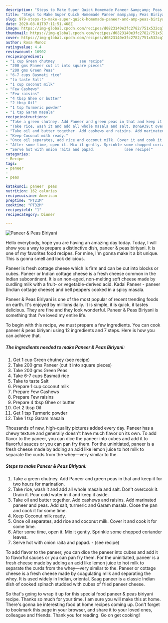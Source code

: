 ```yaml
---
description: "Steps to Make Super Quick Homemade Paneer &amp;amp; Peas Biriyani"
title: "Steps to Make Super Quick Homemade Paneer &amp;amp; Peas Biriyani"
slug: 979-steps-to-make-super-quick-homemade-paneer-and-amp-peas-biriyani
date: 2020-08-01T07:11:51.468Z
image: https://img-global.cpcdn.com/recipes/d0823140e3fc2782/751x532cq70/paneer-peas-biriyani-recipe-main-photo.jpg
thumbnail: https://img-global.cpcdn.com/recipes/d0823140e3fc2782/751x532cq70/paneer-peas-biriyani-recipe-main-photo.jpg
cover: https://img-global.cpcdn.com/recipes/d0823140e3fc2782/751x532cq70/paneer-peas-biriyani-recipe-main-photo.jpg
author: Rosa Munoz
ratingvalue: 4.4
reviewcount: 16902
recipeingredient:
- "1 cup Green chutney           see recipe"
- "200 gms Paneer cut it into square pieces"
- "200 gms Green Peas"
- "6-7 cups Basmati rice"
- "to taste Salt"
- "1 cup coconut milk"
- "Few Cashews"
- "Few raisins"
- "4 tbsp Ghee or butter"
- "2 tbsp Oil"
- "1 tsp Turmeric powder"
- "1 tsp Garam masala"
recipeinstructions:
- "Take a green chutney. Add Paneer and green peas in that and keep it for two hours for marination."
- "Take rice, wash it and add all whole masala and salt. Don&#39;t overcook it. Drain it. Pour cold water in it and keep it aside."
- "Take oil and butter together. Add cashews and raisins. Add marinated paneer and peas. Add salt, turmeric and Garam masala. Close the pan and cook it for some time."
- "Keep Coconut milk ready."
- "Once oil separates, add rice and coconut milk. Cover it and cook it for some time."
- "After some time, open it. Mix it gently. Sprinkle some chopped coriander leaves."
- "Serve hot with onion raita and papad.             (see recipe)"
categories:
- Recipe
tags:
- paneer
- 
- peas

katakunci: paneer  peas 
nutrition: 162 calories
recipecuisine: American
preptime: "PT21M"
cooktime: "PT32M"
recipeyield: "1"
recipecategory: Dinner

---
```



![Paneer &amp; Peas Biriyani](https://img-global.cpcdn.com/recipes/d0823140e3fc2782/751x532cq70/paneer-peas-biriyani-recipe-main-photo.jpg)

Hello everybody, hope you are having an amazing day today. Today, I will show you a way to prepare a distinctive dish, paneer &amp; peas biriyani. It is one of my favorites food recipes. For mine, I'm gonna make it a bit unique. This is gonna smell and look delicious.

Paneer is fresh cottage cheese which is firm and can be cut into blocks or cubes. Paneer or Indian cottage cheese is a fresh cheese common in the Indian subcontinent. It is an non-aged, non-melting soft cheese made by curdling milk with a fruit- or vegetable-derived acid. Kadai Paneer - paneer (Indian cottage cheese) and bell peppers cooked in a spicy masala.

Paneer &amp; Peas Biriyani is one of the most popular of recent trending foods on earth. It's enjoyed by millions daily. It is simple, it is quick, it tastes delicious. They are fine and they look wonderful. Paneer &amp; Peas Biriyani is something that I've loved my entire life.


To begin with this recipe, we must prepare a few ingredients. You can cook paneer &amp; peas biriyani using 12 ingredients and 7 steps. Here is how you can achieve that.

<!--inarticleads1-->

##### The ingredients needed to make Paneer &amp; Peas Biriyani:

1. Get 1 cup Green chutney           (see recipe)
1. Take 200 gms Paneer (cut it into square pieces)
1. Take 200 gms Green Peas
1. Take 6-7 cups Basmati rice
1. Take to taste Salt
1. Prepare 1 cup coconut milk
1. Prepare Few Cashews
1. Prepare Few raisins
1. Prepare 4 tbsp Ghee or butter
1. Get 2 tbsp Oil
1. Get 1 tsp Turmeric powder
1. Take 1 tsp Garam masala


Thousands of new, high-quality pictures added every day. Paneer has a chewy texture and generally doesn&#39;t have much flavor on its own. To add flavor to the paneer, you can dice the paneer into cubes and add it to flavorful sauces or you can pan fry them. For the uninitiated, paneer is a fresh cheese made by adding an acid like lemon juice to hot milk to separate the curds from the whey—very similar to the. 

<!--inarticleads2-->

##### Steps to make Paneer &amp; Peas Biriyani:

1. Take a green chutney. Add Paneer and green peas in that and keep it for two hours for marination.
1. Take rice, wash it and add all whole masala and salt. Don&#39;t overcook it. Drain it. Pour cold water in it and keep it aside.
1. Take oil and butter together. Add cashews and raisins. Add marinated paneer and peas. Add salt, turmeric and Garam masala. Close the pan and cook it for some time.
1. Keep Coconut milk ready.
1. Once oil separates, add rice and coconut milk. Cover it and cook it for some time.
1. After some time, open it. Mix it gently. Sprinkle some chopped coriander leaves.
1. Serve hot with onion raita and papad. -             (see recipe)


To add flavor to the paneer, you can dice the paneer into cubes and add it to flavorful sauces or you can pan fry them. For the uninitiated, paneer is a fresh cheese made by adding an acid like lemon juice to hot milk to separate the curds from the whey—very similar to the. Paneer or cottage cheese is a fresh cheese made by coagulating milk and separating the whey. It is used widely in Indian, oriental. Saag paneer is a classic Indian dish of cooked spinach studded with cubes of fried paneer cheese. 

So that's going to wrap it up for this special food paneer &amp; peas biriyani recipe. Thanks so much for your time. I am sure you will make this at home. There's gonna be interesting food at home recipes coming up. Don't forget to bookmark this page in your browser, and share it to your loved ones, colleague and friends. Thank you for reading. Go on get cooking!
